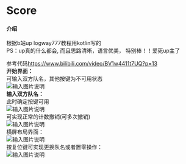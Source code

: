 # Score

#### 介绍
根据b站up logway777教程用kotlin写的  
PS：up真的什么都会, 而且思路清晰，语言优美， 特别棒！！爱死up主了  

参考代码<https://www.bilibili.com/video/BV1w4411t7UQ?p=13>  
**开始界面：**  
可输入双方队名，其他按键为不可用状态  
![输入图片说明](https://images.gitee.com/uploads/images/2020/0626/210306_232c210a_7548047.png "屏幕截图.png")  
**输入双方队名：**  
此时确定按键可用  
![输入图片说明](https://images.gitee.com/uploads/images/2020/0626/210340_ed9a0506_7548047.png "屏幕截图.png")  
可实现正常的计数撤销(可多次撤销)  
![输入图片说明](https://images.gitee.com/uploads/images/2020/0626/210356_55036bc6_7548047.png "屏幕截图.png")  
横屏布局界面：  
![输入图片说明](https://images.gitee.com/uploads/images/2020/0626/210412_fa7145d1_7548047.png "屏幕截图.png")  
按复位键可实现更换队名或者置零操作：   
![输入图片说明](https://images.gitee.com/uploads/images/2020/0626/210424_fdf36d70_7548047.png "屏幕截图.png")